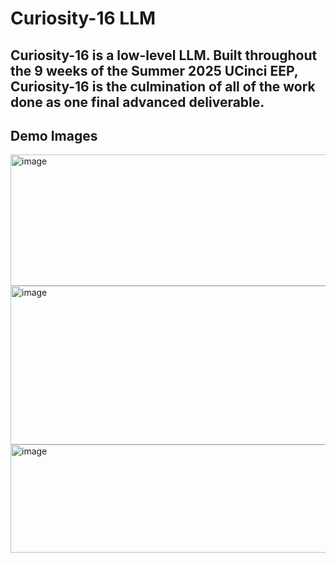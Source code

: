 # Curiosity-16 LLM


## Curiosity-16 is a low-level LLM. Built throughout the 9 weeks of the Summer 2025 UCinci EEP, Curiosity-16 is the culmination of all of the work done as one final advanced deliverable.

## Demo Images
<img width="1339" height="210" alt="image" src="https://github.com/user-attachments/assets/ffbb46a5-b1e1-4d93-ab2f-1b0935071998" />
<img width="1455" height="254" alt="image" src="https://github.com/user-attachments/assets/22f1b2a1-a033-4197-ad12-58eb7b243681" />
<img width="1451" height="173" alt="image" src="https://github.com/user-attachments/assets/8780959b-6ade-4115-bedc-455b7aac458d" />



